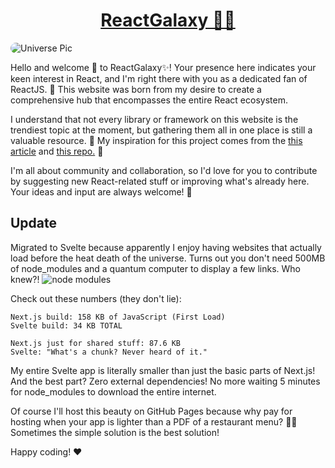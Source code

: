<p align="center">
 <h1 align="center"><a href="https://react-ecosystem-livid.vercel.app/">ReactGalaxy 🌌✨</a></h1>
  <img src="https://static.vecteezy.com/system/resources/thumbnails/037/258/298/small_2x/ai-generated-concept-of-web-banner-magic-color-galaxy-horizontal-space-background-with-realistic-nebula-stardust-and-shining-stars-infinite-universe-and-starry-night-sky-photo.jpg" alt="Universe Pic" style="border-radius: 20px;">
</p>



Hello and welcome 👋 to ReactGalaxy✨! Your presence here indicates your keen interest in React, and I'm right there with you as a dedicated fan of ReactJS. 🚀 This website was born from my desire to create a comprehensive hub that encompasses the entire React ecosystem.

I understand that not every library or framework on this website is the trendiest topic at the moment, but gathering them all in one place is still a valuable resource. 💎 My inspiration for this project comes from the <a href="https://dev.to/avinashvagh/react-ecosystem-in-2024-418k">this article</a> and <a href="https://github.com/enaqx/awesome-react">this repo.</a> 🦋

I'm all about community and collaboration, so I'd love for you to contribute by suggesting new React-related stuff or improving what's already here. Your ideas and input are always welcome! 🙌

## Update
Migrated to Svelte because apparently I enjoy having websites that actually load before the heat death of the universe. Turns out you don't need 500MB of node_modules and a quantum computer to display a few links. Who knew?!
![node modules](https://media2.dev.to/dynamic/image/width=1280,height=720,fit=cover,gravity=auto,format=auto/https%3A%2F%2Fthepracticaldev.s3.amazonaws.com%2Fi%2F9i6bs4g6cx05jeagfhum.png)

Check out these numbers (they don't lie):
```
Next.js build: 158 KB of JavaScript (First Load)
Svelte build: 34 KB TOTAL

Next.js just for shared stuff: 87.6 KB
Svelte: "What's a chunk? Never heard of it."
```

My entire Svelte app is literally smaller than just the basic parts of Next.js! 
And the best part? Zero external dependencies! No more waiting 5 minutes for node_modules to download the entire internet.

Of course I'll host this beauty on GitHub Pages because why pay for hosting when your app is lighter than a PDF of a restaurant menu? 🤷‍♂️ Sometimes the simple solution is the best solution!

Happy coding! ❤️
